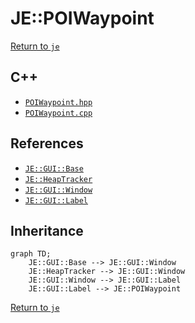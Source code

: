 # JE::POIWaypoint

[Return to `je`](/docs/je.md)

## C++

- [`POIWaypoint.hpp`](/src/je/POIWaypoint.hpp)
- [`POIWaypoint.cpp`](/src/je/POIWaypoint.cpp)

## References

- [`JE::GUI::Base`](/docs/je/GUI/Base.md)
- [`JE::HeapTracker`](/docs/je/HeapTracker.md)
- [`JE::GUI::Window`](/docs/je/GUI/Window.md)
- [`JE::GUI::Label`](/docs/je/GUI/Label.md)

## Inheritance

```mermaid
graph TD;
    JE::GUI::Base --> JE::GUI::Window
    JE::HeapTracker --> JE::GUI::Window
    JE::GUI::Window --> JE::GUI::Label
    JE::GUI::Label --> JE::POIWaypoint
```

[Return to `je`](/docs/je.md)